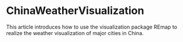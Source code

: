 # ChinaWeatherVisualization
This article introduces how to use the visualization package REmap to realize the weather visualization of major cities in China.

